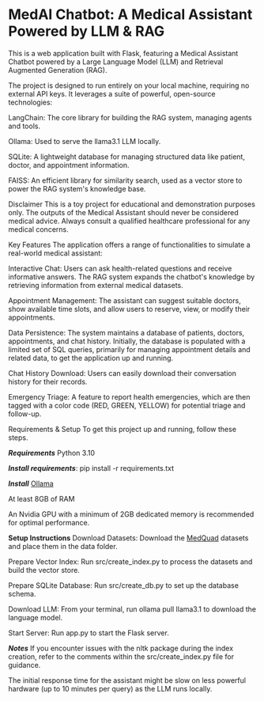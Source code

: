 # MedAI Chatbot: A Medical Assistant Powered by LLM & RAG
This is a web application built with Flask, featuring a Medical Assistant Chatbot powered by a Large Language Model (LLM) and Retrieval Augmented Generation (RAG).

The project is designed to run entirely on your local machine, requiring no external API keys. It leverages a suite of powerful, open-source technologies:

LangChain: The core library for building the RAG system, managing agents and tools.

Ollama: Used to serve the llama3.1 LLM locally.

SQLite: A lightweight database for managing structured data like patient, doctor, and appointment information.

FAISS: An efficient library for similarity search, used as a vector store to power the RAG system's knowledge base.

Disclaimer
This is a toy project for educational and demonstration purposes only. The outputs of the Medical Assistant should never be considered medical advice. Always consult a qualified healthcare professional for any medical concerns.

Key Features
The application offers a range of functionalities to simulate a real-world medical assistant:

Interactive Chat: Users can ask health-related questions and receive informative answers. The RAG system expands the chatbot's knowledge by retrieving information from external medical datasets.

Appointment Management: The assistant can suggest suitable doctors, show available time slots, and allow users to reserve, view, or modify their appointments.

Data Persistence: The system maintains a database of patients, doctors, appointments, and chat history. Initially, the database is populated with a limited set of SQL queries, primarily for managing appointment details and related data, to get the application up and running.

Chat History Download: Users can easily download their conversation history for their records.

Emergency Triage: A feature to report health emergencies, which are then tagged with a color code (RED, GREEN, YELLOW) for potential triage and follow-up.

Requirements & Setup
To get this project up and running, follow these steps.

***Requirements***
Python 3.10

***Install requirements***: pip install -r requirements.txt

***Install*** [Ollama](https://ollama.com/download/windows)

At least 8GB of RAM

An Nvidia GPU with a minimum of 2GB dedicated memory is recommended for optimal performance.

**Setup Instructions**
Download Datasets: Download the [MedQuad](https://www.kaggle.com/datasets/pythonafroz/medquad-medical-question-answer-for-ai-research) datasets and place them in the data folder.

Prepare Vector Index: Run src/create_index.py to process the datasets and build the vector store.

Prepare SQLite Database: Run src/create_db.py to set up the database schema.

Download LLM: From your terminal, run ollama pull llama3.1 to download the language model.

Start Server: Run app.py to start the Flask server.


***Notes***
If you encounter issues with the nltk package during the index creation, refer to the comments within the src/create_index.py file for guidance.

The initial response time for the assistant might be slow on less powerful hardware (up to 10 minutes per query) as the LLM runs locally.
